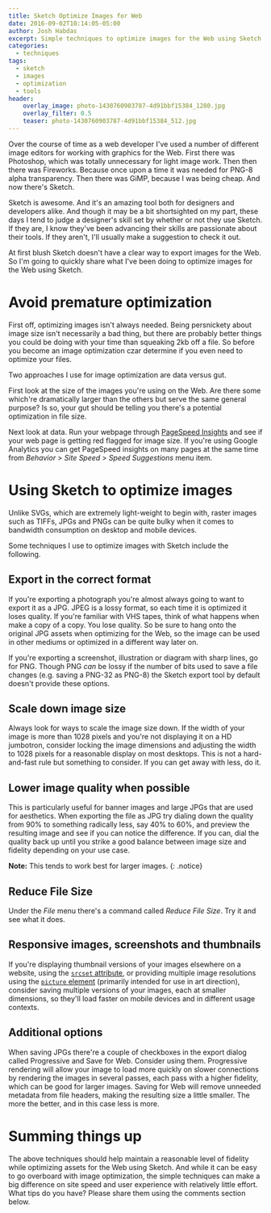 ```yaml
---
title: Sketch Optimize Images for Web
date: 2016-09-02T10:14:05-05:00
author: Josh Habdas
excerpt: Simple techniques to optimize images for the Web using Sketch.
categories:
  - techniques
tags:
  - sketch
  - images
  - optimization
  - tools
header:
    overlay_image: photo-1430760903787-4d91bbf15384_1280.jpg
    overlay_filter: 0.5
    teaser: photo-1430760903787-4d91bbf15384_512.jpg
---
```

Over the course of time as a web developer I've used a number of different image editors for working with graphics for the Web. First there was Photoshop, which was totally unnecessary for light image work. Then then there was Fireworks. Because once upon a time it was needed for PNG-8 alpha transparency. Then there was GiMP, because I was being cheap. And now there's Sketch.

Sketch is awesome. And it's an amazing tool both for designers and developers alike. And though it may be a bit shortsighted on my part, these days I tend to judge a designer's skill set by whether or not they use Sketch. If they are, I know they've been advancing their skills are passionate about their tools. If they aren't, I'll usually make a suggestion to check it out.

At first blush Sketch doesn't have a clear way to export images for the Web. So I'm going to quickly share what I've been doing to optimize images for the Web using Sketch.

# Avoid premature optimization

First off, optimizing images isn't always needed. Being persnickety about image size isn't necessarily a bad thing, but there are probably better things you could be doing with your time than squeaking 2kb off a file. So before you become an image optimization czar determine if you even need to optimize your files.

Two approaches I use for image optimization are data versus gut.

First look at the size of the images you're using on the Web. Are there some which're dramatically larger than the others but serve the same general purpose? Is so, your gut should be telling you there's a potential optimization in file size.

Next look at data. Run your webpage through [PageSpeed Insights](https://developers.google.com/speed/pagespeed/insights/) and see if your web page is getting red flagged for image size. If you're using Google Analytics you can get PageSpeed insights on many pages at the same time from _Behavior_ > _Site Speed_ > _Speed Suggestions_ menu item.

# Using Sketch to optimize images

Unlike SVGs, which are extremely light-weight to begin with, raster images such as TIFFs, JPGs and PNGs can be quite bulky when it comes to bandwidth consumption on desktop and mobile devices.

Some techniques I use to optimize images with Sketch include the following.

## Export in the correct format

If you're exporting a photograph you're almost always going to want to export it as a JPG. JPEG is a lossy format, so each time it is optimized it loses quality. If you're familiar with VHS tapes, think of what happens when make a copy of a copy. You lose quality. So be sure to hang onto the original JPG assets when optimizing for the Web, so the image can be used in other mediums or optimized in a different way later on.

If you're exporting a screenshot, illustration or diagram with sharp lines, go for PNG. Though PNG _can_ be lossy if the number of bits used to save a file changes (e.g. saving a PNG-32 as PNG-8) the Sketch export tool by default doesn't provide these options.

## Scale down image size

Always look for ways to scale the image size down. If the width of your image is more than 1028 pixels and you're not displaying it on a HD jumbotron, consider locking the image dimensions and adjusting the width to 1028 pixels for a reasonable display on most desktops. This is not a hard-and-fast rule but something to consider. If you can get away with less, do it.

## Lower image quality when possible

This is particularly useful for banner images and large JPGs that are used for aesthetics. When exporting the file as JPG try dialing down the quality from 90% to something radically less, say 40% to 60%, and preview the resulting image and see if you can notice the difference. If you can, dial the quality back up until you strike a good balance between image size and fidelity depending on your use case.

**Note:** This tends to work best for larger images.
{: .notice}

## Reduce File Size

Under the _File_ menu there's a command called _Reduce File Size_. Try it and see what it does.

## Responsive images, screenshots and thumbnails

If you're displaying thumbnail versions of your images elsewhere on a website, using the [`srcset` attribute](http://devdocs.io/html/attributes#srcset-attribute), or providing multiple image resolutions using the [`picture` element](http://devdocs.io/html/element/picture) (primarily intended for use in art direction), consider saving multiple versions of your images, each at smaller dimensions, so they'll load faster on mobile devices and in different usage contexts.

## Additional options

When saving JPGs there're a couple of checkboxes in the export dialog called Progressive and Save for Web. Consider using them. Progressive rendering will allow your image to load more quickly on slower connections by rendering the images in several passes, each pass with a higher fidelity, which can be good for larger images. Saving for Web will remove unneeded metadata from file headers, making the resulting size a little smaller. The more the better, and in this case less is more.

# Summing things up

The above techniques should help maintain a reasonable level of fidelity while optimizing assets for the Web using Sketch. And while it can be easy to go overboard with image optimization, the simple techniques can make a big difference on site speed and user experience with relatively little effort. What tips do you have? Please share them using the comments section below.
